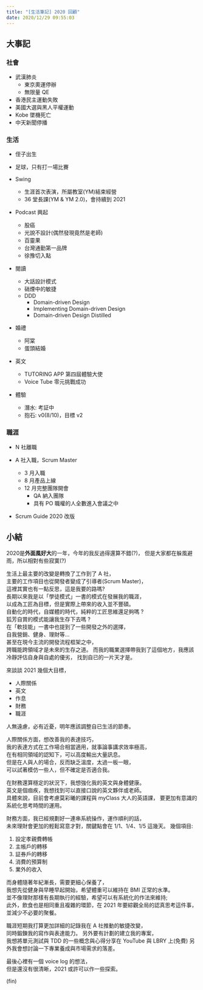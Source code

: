 ```yaml
---
title: "[生活筆記] 2020 回顧"
date: 2020/12/29 09:55:03
---
```

## 大事記

### 社會

- 武漢肺炎
  - 東京奧運停辦
  - 無限量 QE
- 香港民主運動失敗
- 美國大選與黑人平權運動
- Kobe 墜機死亡
- 中天新聞停播

### 生活

- 侄子出生
- 足球，只有打一場比賽
- Swing
  - 生涯首次表演，所屬教室(YM)結束經營
  - 36 堂長課(YM & YM 2.0)，會持續到 2021

- Podcast 興起
  - 股癌
  - 光說不設計(偶然發現竟然是老師)
  - 百靈果
  - 台灣通勤第一品牌
  - 徐豫切入點

- 閱讀
  - 大話設計模式
  - 硝煙中的敏捷
  - DDD
    - Domain-driven Design
    - Implementing Domain-driven Design
    - Domain-driven Design Distilled
- 婚禮
  - 阿棠
  - 蛋頭結婚

- 英文
  - TUTORING APP 第四屆體驗大使
  - Voice Tube 零元挑戰成功

- 體驗
  - 潛水: 考証中
  - 抱石: v0(8/10)，目標 v2

### 職涯

- N 社離職
- A 社入職，Scrum Master
  - 3 月入職
  - 8 月產品上線
  - 12 月完整團隊開會
    - QA 納入團隊
    - 具有 PO 職權的人全數進入會議之中

- Scrum Guide 2020 改版

## 小結

2020是**外面風好大**的一年，今年的我反過得還算不錯(?)，
但是大家都在躲風避雨，所以相對有些寂寞(?)

生活上最主要的改變是轉換了工作到了 A 社，  
主要的工作項目也從開發者變成了引導者(Scrum Master)，  
這裡其實也有一點反思，這是我要的路嗎?  
長期以來我是以「學徒模式」一書的模式在發展我的職涯，  
以成為工匠為目標，但是實際上帶來的收入並不豐碩。  
自動化的時代，自媒體的時代，純粹的工匠思維還足夠嗎 ?  
狐芳自賞的模式能讓我生存下去嗎 ?  
在「軟技能」一書中也提到了一些開發之外的選擇，  
自我營銷、健身、理財等...  
甚至在現今主流的開發流程框架之中，  
跨職能跨領域才是未來的生存之道。
而我的職業選擇帶我到了這個地方，我應該冷靜評估自身與自處的優劣，
找到自已的一片天才是。

來談談 2021 幾個大目標，

- 人際關係
- 英文
- 作息
- 財務
- 職涯

人無遠慮，必有近憂，明年應該調整自已生活的節奏。

人際關係方面，想改善我的表達技巧，  
我的表達方式在工作場合相當適用，就事論事講求效率極高，  
在有相同領域的認知下，可以高度輸出大量訊息。  
但是在人與人的場合，反而缺乏溫度，太過一板一眼，  
可以試著模仿一些人，但不確定是否適合我。  

在財務還算穩定的狀況下，我想強化我的英文與身體健康。  
英文是個痼疾，我想找到可以直接口說的英文夥伴或老師。  
具體來說，目前會考慮莫彩曦的課程與 myClass 大人的英語課，
要更加有意識的系統化思考時間的運用。

財務方面，我已經規劃好一連串系統操作，運作順利的話，  
未來理財會更加的輕鬆寫意才對，關鍵點會在 1/1、1/4、1/5 這幾天。
幾個項目:

1. 設定孝親費轉帳
2. 主帳戶的轉移
3. 証券戶的轉移
4. 消費的預算制
5. 業外的收入

而身體隨著年紀漸長，需要更細心保養了，  
我想先從健身與早睡早起開始，希望體重可以維持在 BMI 正常的水準。  
並不像理財那樣有長期執行的經驗，希望可以有系統化的作法來維持;  
此外，飲食也是相同重且複雜的環節，在 2021 年要綜觀全局的認真思考這件事，  
並減少不必要的聚餐。

職涯短期我打算更加詳細的記錄我在 A 社推動的敏捷改變，  
同時鍛鍊我的寫作與表達能力。
另外要有計劃的建立我的專案，  
我想將單元測試與 TDD 的一些概念與心得分享在 YouTube 與 LBRY 上(免費)
另外我會想討論一下專業養成與市場需求的落差。  

最後心裡有一個 voice log 的想法，  
但是還沒有很清晰，2021 或許可以作一些探索。

(fin)
